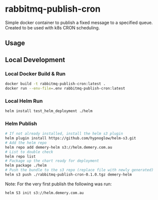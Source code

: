 # rabbitmq-publish-cron

Simple docker container to publish a fixed message to a specified queue. Created to be used with k8s CRON scheduling.

## Usage

## Local Development

### Local Docker Build & Run

```sh
docker build -t rabbitmq-publish-cron:latest .
docker run --env-file=.env rabbitmq-publish-cron:latest
```

### Local Helm Run

```sh
helm install test_helm_deployment ./helm
```

### Helm Publish

```sh
# If not already installed, install the helm s3 plugin
helm plugin install https://github.com/hypnoglow/helm-s3.git
# Add the helm repo
helm repo add demery-helm s3://helm.demery.com.au
# List to double check
helm repo list
# Package up the chart ready for deployment
helm package ./helm
# Push the bundle to the s3 repo (replace file with newly generated)
helm s3 push ./rabbitmq-publish-cron-0.1.0.tgz demery-helm
```

Note:
For the very first publish the following was run:

```sh
helm S3 init s3://helm.demery.com.au
```
